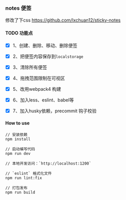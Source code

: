 ### notes 便签

修改了下css https://github.com/lxchuan12/sticky-notes

#### TODO 功能点

- [x] 1、创建、删除、移动、删除便签

- [x] 2、把便签内容保存到`localstorage`

- [x] 3、清除所有便签

- [x] 4、拖拽范围限制在可视区

- [x] 5、改用webpack4 构建

- [x] 6、加入less、eslint、babel等

- [x] 7、加入husky依赖，precommit 钩子校验

#### How to use
```
// 安装依赖
npm install

// 启动编写代码
npm run dev

// 本地开发访问：`http://localhost:1200`

// `eslint` 格式化文件
npm run lint:fix

// 打包发布
npm run build
```
